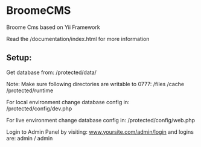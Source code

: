 BroomeCMS
=========

Broome Cms based on Yii Framework

Read the /documentation/index.html for more information

Setup:
------
Get database from: /protected/data/

Note: Make sure following directories are writable to 0777:
/files
/cache
/protected/runtime

For local environment change database config in:
/protected/config/dev.php

For live environment change database config in:
/protected/config/web.php

Login to Admin Panel by visiting: www.yoursite.com/admin/login and
logins are: admin / admin